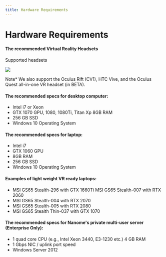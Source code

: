 ```yaml
---
title: Hardware Requirements
---
```


# Hardware Requirements

#### The recommended Virtual Reality Headsets

Supported headsets

![](/assets/compressed/gettingStarted-page/headsets.png)

Note\*
We also support the Oculus Rift (CV1), HTC Vive, and the Oculus Quest all-in-one VR headset (in BETA).

#### The recommended specs for desktop computer:

- Intel i7 or Xeon
- GTX 1070 GPU, 1080, 1080Ti, Titan Xp 8GB RAM
- 256 GB SSD
- Windows 10 Operating System

#### The recommended specs for laptop:

- Intel i7
- GTX 1060 GPU
- 8GB RAM
- 256 GB SSD
- Windows 10 Operating System

#### Examples of light weight VR ready laptops:

- MSI GS65 Stealth-296 with GTX 1660Ti MSI GS65 Stealth-007 with RTX 2060
- MSI GS65 Stealth-004 with RTX 2070
- MSI GS65 Stealth-005 with RTX 2080
- MSI GS65 Stealth Thin-037 with GTX 1070

#### The recommended specs for Nanome's private multi-user server (Enterprise Only):

- 1 quad core CPU (e.g., Intel Xeon 3440, E3-1230 etc.) 4 GB RAM
- 1 Gbps NIC / uplink port speed
- Windows Server 2012
